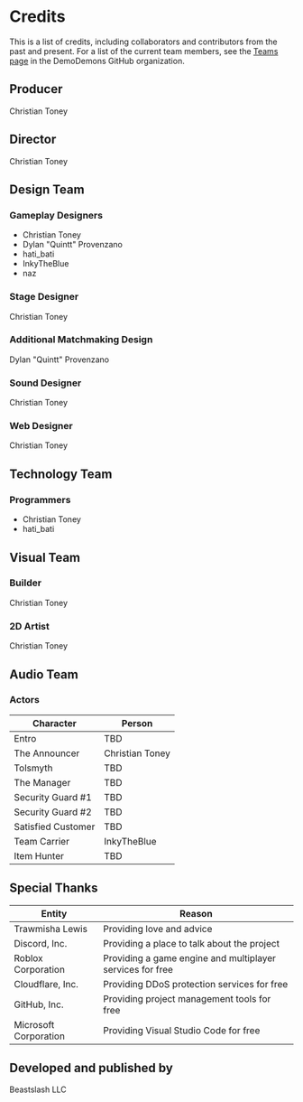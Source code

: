 # Credits
This is a list of credits, including collaborators and contributors from the past and present. For a list of the current team members, see the [Teams page](https://github.com/orgs/DemoDemons/teams) in the DemoDemons GitHub organization.

## Producer
Christian Toney

## Director
Christian Toney

## Design Team
### Gameplay Designers
* Christian Toney
* Dylan "Quintt" Provenzano
* hati_bati
* InkyTheBlue
* naz

### Stage Designer
Christian Toney

### Additional Matchmaking Design
Dylan "Quintt" Provenzano

### Sound Designer
Christian Toney

### Web Designer
Christian Toney

## Technology Team
### Programmers
* Christian Toney
* hati_bati

## Visual Team
### Builder
Christian Toney

### 2D Artist
Christian Toney

## Audio Team
### Actors
<table>
  <thead>
    <tr>
      <th>Character</th>
      <th>Person</th>
    </tr>
  </thead>
  <tbody>
    <tr>
      <td>Entro</td>
      <td>TBD</td>
    </tr>
    <tr>
      <td>The Announcer</td>
      <td>Christian Toney</td>
    </tr>
    <tr>
      <td>Tolsmyth</td>
      <td>TBD</td>
    </tr>
    <tr>
      <td>The Manager</td>
      <td>TBD</td>
    </tr>
    <tr>
      <td>Security Guard #1</td>
      <td>TBD</td>
    </tr>
    <tr>
      <td>Security Guard #2</td>
      <td>TBD</td>
    </tr>
    <tr>
      <td>Satisfied Customer</td>
      <td>TBD</td>
    </tr>
    <tr>
      <td>Team Carrier</td>
      <td>InkyTheBlue</td>
    </tr>
    <tr>
      <td>Item Hunter</td>
      <td>TBD</td>
    </tr>
  </tbody>
</table>

## Special Thanks
<table>
  <thead>
    <tr>
      <th>Entity</th>
      <th>Reason</th>
    </tr>
  </thead>
  <tbody>
    <tr>
      <td>Trawmisha Lewis</td>
      <td>Providing love and advice</td>
    </tr>
    <tr>
      <td>Discord, Inc.</td>
      <td>Providing a place to talk about the project</td>
    </tr>
    <tr>
      <td>Roblox Corporation</td>
      <td>Providing a game engine and multiplayer services for free</td>
    </tr>
    <tr>
      <td>Cloudflare, Inc.</td>
      <td>Providing DDoS protection services for free</td>
    </tr>
    <tr>
      <td>GitHub, Inc.</td>
      <td>Providing project management tools for free</td>
    </tr>
    <tr>
      <td>Microsoft Corporation</td>
      <td>Providing Visual Studio Code for free</td>
    </tr>
  </tbody>
</table>

## Developed and published by
Beastslash LLC
